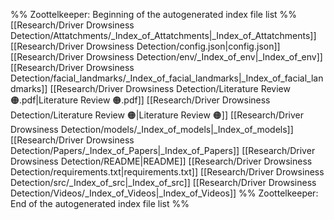 %% Zoottelkeeper: Beginning of the autogenerated index file list  %%
 [[Research/Driver Drowsiness Detection/Attatchments/_Index_of_Attatchments|_Index_of_Attatchments]]
 [[Research/Driver Drowsiness Detection/config.json|config.json]]
 [[Research/Driver Drowsiness Detection/env/_Index_of_env|_Index_of_env]]
 [[Research/Driver Drowsiness Detection/facial_landmarks/_Index_of_facial_landmarks|_Index_of_facial_landmarks]]
 [[Research/Driver Drowsiness Detection/Literature Review 🟠.pdf|Literature Review 🟠.pdf]]
 [[Research/Driver Drowsiness Detection/Literature Review 🟠|Literature Review 🟠]]
 [[Research/Driver Drowsiness Detection/models/_Index_of_models|_Index_of_models]]
 [[Research/Driver Drowsiness Detection/Papers/_Index_of_Papers|_Index_of_Papers]]
 [[Research/Driver Drowsiness Detection/README|README]]
 [[Research/Driver Drowsiness Detection/requirements.txt|requirements.txt]]
 [[Research/Driver Drowsiness Detection/src/_Index_of_src|_Index_of_src]]
 [[Research/Driver Drowsiness Detection/Videos/_Index_of_Videos|_Index_of_Videos]]
%% Zoottelkeeper: End of the autogenerated index file list  %%
